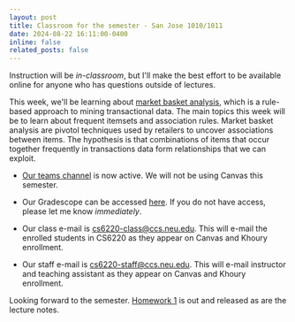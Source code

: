 ```yaml
---
layout: post
title: Classroom for the semester - San Jose 1010/1011
date: 2024-08-22 16:11:00-0400
inline: false
related_posts: false
---
```


Instruction will be *in-classroom*, but I'll make the best effort to be available online for anyone who has questions outside of lectures. 

This week, we'll be learning about [market basket analysis](https://docs.google.com/presentation/d/12DNum5DdpnZV8NYnpzc6pQUUcRVM6jz0), which is a rule-based approach to mining transactional data. The main topics this week will be to learn about frequent itemsets and association rules. Market basket analysis are pivotol techniques used by retailers to uncover associations between items. The hypothesis is that combinations of items that occur together frequently in transactions data form relationships that we can exploit.


* [Our teams channel](https://teams.microsoft.com/l/team/19%3AuqGQTRin6Kk8abWV0HDSx0QnmnflVzl5b94E8jz_JrI1%40thread.tacv2/conversations?groupId=89f7f04e-60f8-4bfd-9d91-81bd83152b34&tenantId=a8eec281-aaa3-4dae-ac9b-9a398b9215e7) is now active. We will not be using Canvas this semester.

* Our Gradescope can be accessed [here](https://www.gradescope.com/courses/802710). If you do not have access, please let me know *immediately*.

* Our class e-mail is [cs6220-class@ccs.neu.edu](mailto:cs6220-class.ccs.neu.edu). This will e-mail the enrolled students in CS6220 as they appear on Canvas and Khoury enrollment.

* Our staff e-mail is [cs6220-staff@ccs.neu.edu](mailto:cs6220-staff.ccs.neu.edu). This will e-mail instructor and teaching assistant as they appear on Canvas and Khoury enrollment. 

Looking forward to the semester. [Homework 1](../../homework-1) is out and released as are the lecture notes.

